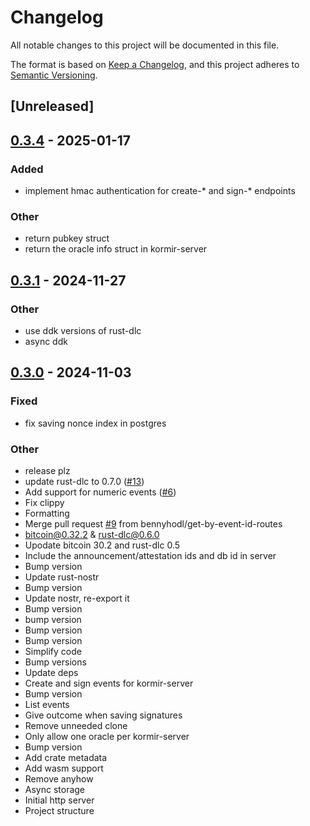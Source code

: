 # Changelog

All notable changes to this project will be documented in this file.

The format is based on [Keep a Changelog](https://keepachangelog.com/en/1.0.0/),
and this project adheres to [Semantic Versioning](https://semver.org/spec/v2.0.0.html).

## [Unreleased]

## [0.3.4](https://github.com/bennyhodl/kormir/compare/kormir-server-v0.3.3...kormir-server-v0.3.4) - 2025-01-17

### Added

- implement hmac authentication for create-* and sign-* endpoints

### Other

- return pubkey struct
- return the oracle info struct in kormir-server

## [0.3.1](https://github.com/bennyhodl/kormir/compare/kormir-server-v0.3.0...kormir-server-v0.3.1) - 2024-11-27

### Other

- use ddk versions of rust-dlc
- async ddk

## [0.3.0](https://github.com/bennyhodl/kormir/releases/tag/kormir-server-v0.3.0) - 2024-11-03

### Fixed

- fix saving nonce index in postgres

### Other

- release plz
- update rust-dlc to 0.7.0 ([#13](https://github.com/bennyhodl/kormir/pull/13))
- Add support for numeric events ([#6](https://github.com/bennyhodl/kormir/pull/6))
- Fix clippy
- Formatting
- Merge pull request [#9](https://github.com/bennyhodl/kormir/pull/9) from bennyhodl/get-by-event-id-routes
- bitcoin@0.32.2 & rust-dlc@0.6.0
- Upodate bitcoin 30.2 and rust-dlc 0.5
- Include the announcement/attestation ids and db id in server
- Bump version
- Update rust-nostr
- Bump version
- Update nostr, re-export it
- Bump version
- bump version
- Bump version
- Bump version
- Simplify code
- Bump versions
- Update deps
- Create and sign events for kormir-server
- Bump version
- List events
- Give outcome when saving signatures
- Remove unneeded clone
- Only allow one oracle per kormir-server
- Bump version
- Add crate metadata
- Add wasm support
- Remove anyhow
- Async storage
- Initial http server
- Project structure
